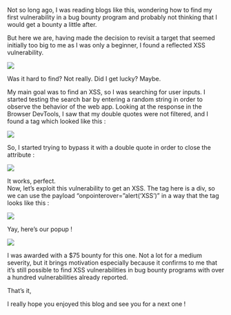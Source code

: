 Not so long ago, I was reading blogs like this, wondering how to find my first vulnerability in a bug bounty program and probably not thinking that I would get a bounty a little after.

But here we are, having made the decision to revisit a target that seemed initially too big to me as I was only a beginner, I found a reflected XSS vulnerability.

![](https://miro.medium.com/v2/resize:fit:500/1*BU_OM9Tk736ICWoTGllZbw.jpeg)

Was it hard to find? Not really. Did I get lucky? Maybe.

My main goal was to find an XSS, so I was searching for user inputs. I started testing the search bar by entering a random string in order to observe the behavior of the web app. Looking at the response in the Browser DevTools, I saw that my double quotes were not filtered, and I found a tag which looked like this :

![](https://miro.medium.com/v2/resize:fit:700/1*y9hUAyvtpJ3W7_9KT_84SQ.png)

So, I started trying to bypass it with a double quote in order to close the attribute :

![](https://miro.medium.com/v2/resize:fit:700/1*_qK-Fway28gFeP1laKh_Qw.png)

It works, perfect.  
Now, let’s exploit this vulnerability to get an XSS. The tag here is a div, so we can use the payload “onpointerover=”alert(‘XSS’)” in a way that the tag looks like this :

![](https://miro.medium.com/v2/resize:fit:700/1*aMJl08ZHBWeg4xV9w1Qklg.png)

Yay, here’s our popup !

![](https://miro.medium.com/v2/resize:fit:700/1*gKMZhuYOd4QUulOT6F3WYA.png)

I was awarded with a $75 bounty for this one. Not a lot for a medium severity, but it brings motivation especially because it confirms to me that it’s still possible to find XSS vulnerabilities in bug bounty programs with over a hundred vulnerabilities already reported.

That’s it,

I really hope you enjoyed this blog and see you for a next one !


